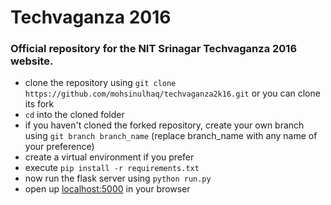 # Techvaganza 2016
### Official repository for the NIT Srinagar Techvaganza 2016 website.
- clone the repository using `git clone https://github.com/mohsinulhaq/techvaganza2k16.git` or you can clone its fork
- `cd` into the cloned folder
- if you haven't cloned the forked repository, create your own branch using `git branch branch_name` (replace branch_name with any name of your preference)
- create a virtual environment if you prefer
- execute `pip install -r requirements.txt`
- now run the flask server using `python run.py`
- open up [localhost:5000](http://localhost:5000) in your browser
